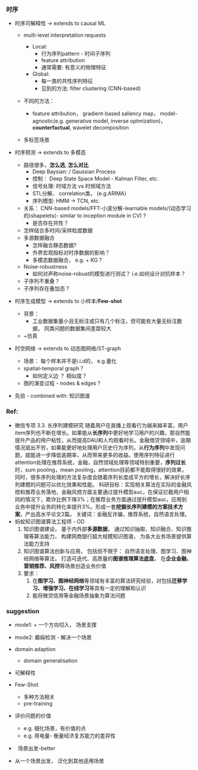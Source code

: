 ### 时序

- 时序可解释性 -> extends to causal ML

    - multi-level interpretation requests

        - Local:
            - 行为序列pattern - 时间子序列
            - feature attribution
            - 通常需要: 有意义的物理特征
        - Global:
            - 每一类的共性序列特征
            - 见到的方法: filter clustering (CNN-based)

    - 不同的方法：

        - feature attribution， gradient-based saliency map， model-agnostic(e.g. generative model, inverse optmization)，**counterfactual**,  wavelet decomposition

    - 多标签场景

        

- 时序预测 -> extends to 多模态

    - 路径很多，**怎么选**, **怎么对比**
        - Deep Baysian: / Gaussian Process
        - 控制： Deep State Space Model - Kalman Filter, etc.
        - 信号处理: 时域方法 vs 时频域方法
        - STL分解、 correlation类， (e.g.ARIMA） 
        - 序列模型:  HMM -> TCN, etc.
    - 关系： CNN-based models/FFT-小波分解-learnable models/(动态学习的)shapelets(- similar to inception module in CV) ? 
        - 是否存在共性？
    - 怎样结合多时间/采样粒度数据
    - 多源数据融合
        - 怎样融合静态数据? 
        - 外界宏观指标对时序数据的影响？
        - 多模态数据融合， e.g. + KG？
    - Noise-robustness
        - 如何对声称noise-robust的模型进行测试？ i.e.如何设计对抗样本？
    - 子序列不重叠？
    - 子序列存在叠加态？

- 时序生成模型 -> extends to 小样本/**Few-shot**

    - 背景： 
        - 工业数据集量小且无标注或只有几个标注，但可能有大量无标注数据， 同类问题的数据集间差距较大
    - ~仿真

- 时空网络 -> extends to 动态图网络/ST-graph

    - 场景： 每个样本并不是i.i.d的， e.g.量化
    - spatial-temporal graph？
        - 如何定义边 ？ 相似度？
    - 图的演变过程 - nodes & edges？

- 先验 - combined with: 知识图谱



### Ref:

- 微信专项 3.3. 长序列建模研究
  随着用户在直播上观看行为越来越丰富，用户item序列也不断在增长。如果能从**长序列**中更好地学习用户的兴趣，那自然能提升产品的用户粘性，从而提高DAU和人均观看时长。金融借贷领域中，逾期情况层出不穷，如果能更好地处理用户历史行为序列，从**行为序列**中发现问题，就能进一步降低逾期率，从而带来更多的收益。使用序列特征进行attention处理在推荐系统，金融，自然领域处理等领域特别重要，**序列过长**时，sum pooling，mean pooling，attention目前都不能取得很好的效果，同时，很多序列处理的方法复杂度会随着序列长度成平方的增长，解决好长序列建模的问题可以优化效果和性能。
  科研目标：实现相关算法在实际的金融风控和推荐业务落地，金融风控方面主要通过提升模型auc，在保证拦截用户相同的情况下，欺诈比例下降3%；在推荐业务方面通过提升模型auc，应用到业务中提升业务的转化率提升3%。形成一套**挖掘长序列建模的方案技术方案**，产出高水平论文2篇。
  关键词：金融反诈骗，推荐系统，自然语言处理。
- 蚂蚁知识图谱算法工程师 - OD
  1.   知识图谱建设， 基于内外部**多源数据**， 通过知识抽取、知识融合、知识推理等算法能力， 构建网商银行超大规模知识图谱， 为各大业务场景提供算法能力支持
  2.   知识图谱算法创新与应用， 包括但不限于： 自然语言处理、图学习、图神经网络等算法， 打造可迭代、高质量的**图谱推理算法底盘**， 在**企业金融、营销推荐、风控**等场景创造业务价值
  3.   要求：
       1.   在**图学习、图神经网络**等领域有丰富的算法研究经验，对包括**迁移学习、增强学习、在线学习**等具有一定的理解和认识
       2.   能将微贷信用等金融场景抽象为算法问题

### suggestion

-   mode1: + 一个方向切入， 场景支撑
-   mode2: 癫痫检测 - 解决一个场景
-   domain adaption
    -   domain generalisation

-   可解释性
-   Few-Shot 
    -   多种方法相关
    -   pre-training 
-   评价问题的价值
    -   e.g. 细化场景，有价值的点
    -   e.g. 用电量- 衡量经济复苏能力的差异性
-     场景出发-better

-   从一个场景出发， 泛化到其他适用场景